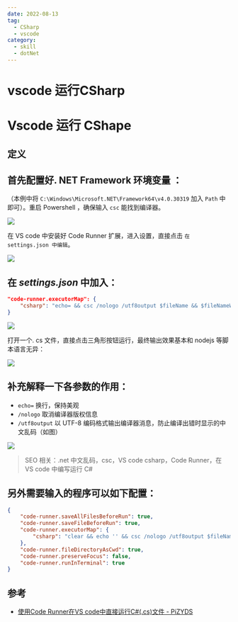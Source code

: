 ```yaml
---
date: 2022-08-13
tag:
  - CSharp
  - vscode
category:
  - skill
  - dotNet
---
```


# vscode 运行CSharp

# Vscode 运行 CShape

## 定义


## 首先配置好. NET Framework 环境变量 ：

（本例中将 `C:\Windows\Microsoft.NET\Framework64\v4.0.30319` 加入 `Path` 中即可）。重启 Powershell ，确保输入 `csc` 能找到编译器。

![](https://www.pizyds.com/wp-content/uploads/2019/08/%E5%B1%8F%E5%B9%95%E6%88%AA%E5%9B%BE40.png)

在 VS code 中安装好 Code Runner 扩展，进入设置，直接点击 `在settings.json 中编辑`。

![](https://www.pizyds.com/wp-content/uploads/2019/08/%E5%B1%8F%E5%B9%95%E6%88%AA%E5%9B%BE41.png)

## 在 _settings.json_ 中加入：

```json
"code-runner.executorMap": {
    "csharp": "echo= && csc /nologo /utf8output $fileName && $fileNameWithoutExt"
}
```

![](https://www.pizyds.com/wp-content/uploads/2019/08/%E5%B1%8F%E5%B9%95%E6%88%AA%E5%9B%BE47.png)

打开一个. cs 文件，直接点击三角形按钮运行，最终输出效果基本和 nodejs 等脚本语言无异：

![](https://www.pizyds.com/wp-content/uploads/2019/08/%E5%B1%8F%E5%B9%95%E6%88%AA%E5%9B%BE48.png)

## 补充解释一下各参数的作用：

* `echo=` 换行，保持美观
* `/nologo` 取消编译器版权信息
* `/utf8output` 以 UTF-8 编码格式输出编译器消息，防止编译出错时显示的中文乱码（如图）

![](https://www.pizyds.com/wp-content/uploads/2019/08/%E5%B1%8F%E5%B9%95%E6%88%AA%E5%9B%BE49.png)

> SEO 相关：.net 中文乱码，csc，VS code csharp，Code Runner，在 VS code 中编写运行 C#

## 另外需要输入的程序可以如下配置：

```json
{
    "code-runner.saveAllFilesBeforeRun": true,
    "code-runner.saveFileBeforeRun": true,
    "code-runner.executorMap": {
        "csharp": "clear && echo '' && csc /nologo /utf8output $fileName && .\\$fileNameWithoutExt"
    },
    "code-runner.fileDirectoryAsCwd": true,
    "code-runner.preserveFocus": false,
    "code-runner.runInTerminal": true
}
```

## 参考

- [使用Code Runner在VS code中直接运行C#(.cs)文件 - PiZYDS](https://www.pizyds.com/code-runner-vs-code-cs/)
